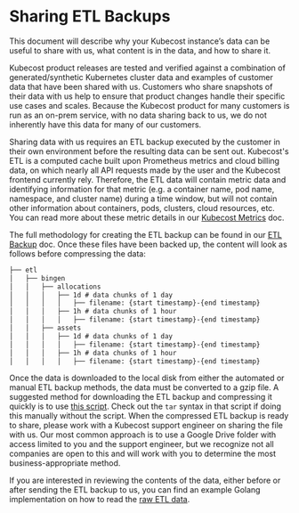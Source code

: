 # Sharing ETL Backups

This document will describe why your Kubecost instance’s data can be useful to share with us, what content is in the data, and how to share it.

Kubecost product releases are tested and verified against a combination of generated/synthetic Kubernetes cluster data and examples of customer data that have been shared with us. Customers who share snapshots of their data with us help to ensure that product changes handle their specific use cases and scales. Because the Kubecost product for many customers is run as an on-prem service, with no data sharing back to us, we do not inherently have this data for many of our customers.

Sharing data with us requires an ETL backup executed by the customer in their own environment before the resulting data can be sent out. Kubecost's ETL is a computed cache built upon Prometheus metrics and cloud billing data, on which nearly all API requests made by the user and the Kubecost frontend currently rely. Therefore, the ETL data will contain metric data and identifying information for that metric (e.g. a container name, pod name, namespace, and cluster name) during a time window, but will not contain other information about containers, pods, clusters, cloud resources, etc. You can read more about these metric details in our [Kubecost Metrics](/architecture/user-metrics.md) doc.

The full methodology for creating the ETL backup can be found in our [ETL Backup](etl-backup.md) doc. Once these files have been backed up, the content will look as follows before compressing the data:

```txt
├── etl
│   ├── bingen
│   │   ├── allocations
│   │   │   ├── 1d # data chunks of 1 day
│   │   │   │   ├── filename: {start timestamp}-{end timestamp}
│   │   │   ├── 1h # data chunks of 1 hour
│   │   │   │   ├── filename: {start timestamp}-{end timestamp}
│   │   ├── assets
│   │   │   ├── 1d # data chunks of 1 day
│   │   │   │   ├── filename: {start timestamp}-{end timestamp}
│   │   │   ├── 1h # data chunks of 1 hour
│   │   │   │   ├── filename: {start timestamp}-{end timestamp}
```

Once the data is downloaded to the local disk from either the automated or manual ETL backup methods, the data must be converted to a gzip file. A suggested method for downloading the ETL backup and compressing it quickly is to use [this script](https://github.com/kubecost/etl-backup/blob/main/download-etl.sh). Check out the `tar` syntax in that script if doing this manually without the script. When the compressed ETL backup is ready to share, please work with a Kubecost support engineer on sharing the file with us. Our most common approach is to use a Google Drive folder with access limited to you and the support engineer, but we recognize not all companies are open to this and will work with you to determine the most business-appropriate method.

If you are interested in reviewing the contents of the data, either before or after sending the ETL backup to us, you can find an example Golang implementation on how to read the [raw ETL data](https://github.com/kubecost/etl-backup#run-etl-from-backed-up-data).
